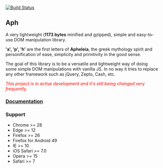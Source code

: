 [![Build Status](https://travis-ci.org/kaisermann/aph.svg?branch=master)](https://travis-ci.org/kaisermann/aph)

## Aph

A very lightweight (**1173 bytes** minified and gzipped), simple and easy-to-use DOM manipulation library.

**'a', 'p', 'h'** are the first letters of **Apheleia**, the greek mythology spirit and personification of ease, simplicity and primitivity in the good sense.

The goal of this library is to be a versatile and lightweight way of doing some simple DOM manipulations with vanilla JS. In no way it tries to replace any other framework such as jQuery, Zepto, Cash, etc.

*<span style="color: red;">This project is in active development and it's still being changed very frequently. </span>*

### [Documentation](https://github.com/kaisermann/aph/wiki)

### Support
* Chrome >= 28
* Edge >= 12
* Firefox >= 26
* Firefox for Android 49
* IE >= 10
* iOS Safari >= 7.0
* Opera >= 15
* Safari >= 7
